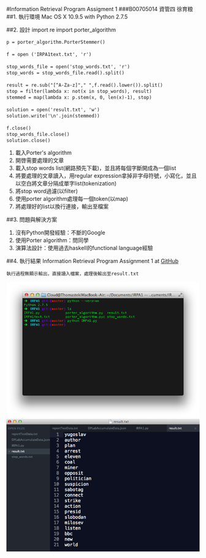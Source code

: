 #Information Retrieval Program Assigment 1
###B00705014 資管四 徐育粮
##1. 執行環境
	Mac OS X 10.9.5 with Python 2.7.5
	

##2. 設計
	import re
	import porter_algorithm
	
	p = porter_algorithm.PorterStemmer()
	
	f = open ('IRPA1text.txt', 'r')
	
	stop_words_file = open('stop_words.txt', 'r')
	stop_words = stop_words_file.read().split()
	
	result = re.sub("[^A-Za-z]"," ",f.read().lower()).split()
	stop = filter(lambda x: not(x in stop_words), result) 
	stemmed = map(lambda x: p.stem(x, 0, len(x)-1), stop)
	
	solution = open('result.txt', 'w')
	solution.write('\n'.join(stemmed))
	
	f.close()
	stop_words_file.close()
	solution.close()
1. 載入Porter's algorithm
2. 開啓需要處理的文章
3. 載入stop words list(網路預先下載)，並且將每個字斷開成為一個list
4. 將要處理的文章讀入，用regular expression拿掉非字母符號，小寫化，並且以空白將文章分隔成單字list(tokenization)
5. 將stop word過濾(以filter)
6. 使用porter algorithm處理每一個token(以map)
7. 將處理好的list以換行連接，輸出至檔案

##3. 問題與解決方案
1. 沒有Python開發經驗：不斷的Google
2. 使用Porter algorithm：問同學
3. 演算法設計：使用過去haskell的functional language經驗

##4. 執行結果
Information Retrieval Program Assignment 1 
at [GitHub](https://github.com/iultimatez/IRPA1)

	執行過程無顯示輸出，直接讀入檔案，處理後輸出至result.txt
![Alt text](screenshot.png)
![Alt text](result.png)
